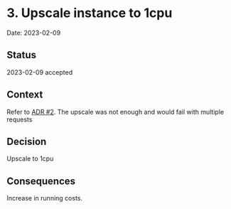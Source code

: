# 3. Upscale instance to 1cpu

Date: 2023-02-09

## Status

2023-02-09 accepted

## Context

Refer to [ADR #2](0002-upscaling-fargate-instance-to-.5vcpu-and-1gb-memory.md). The upscale was not enough and would fail with multiple requests

## Decision

Upscale to 1cpu

## Consequences

Increase in running costs.

